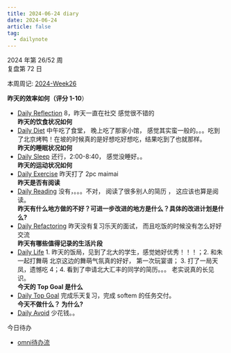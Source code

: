 ```yaml
---
title: 2024-06-24 diary
date: 2024-06-24
article: false
tag:
  - dailynote
---
```

  
2024 年第 26/52 周  
复盘第 72 日

本周周记: [2024-Week26](2024-Week26)

**昨天的效率如何（评分 1-10**）
- [Daily Reflection](../../10IMYMEMINE/Day/Daily%20Reflection) 8，昨天一直在社交 感觉很不错的  
**昨天的饮食状况如何**
- [Daily Diet](../../10IMYMEMINE/Day/Daily%20Diet) 中午吃了食堂， 晚上吃了那家小馆， 感觉其实蛮一般的。。。吃到了北京烤鸭！在坡的时候真的是好想吃好想吃，结果吃到了也就那样。  
**昨天的睡眠状况如何**
- [Daily Sleep](../../10IMYMEMINE/Day/Daily%20Sleep) 还行，2:00-8:40， 感觉没睡好。。  
**昨天的运动状况如何**
- [Daily Exercise](Daily%20Exercise) 昨天打了 2pc maimai  
**昨天是否有阅读** 
- [Daily Reading](../../10IMYMEMINE/Day/Daily%20Reading) 没有，。。。不对， 阅读了很多别人的简历 ， 这应该也算是阅读。  
**昨天有什么地方做的不好？可进一步改进的地方是什么？具体的改进计划是什么?**
- [Daily Refactoring](../../10IMYMEMINE/Day/Daily%20Refactoring) 昨天没有复习乐天的面试， 而且吃饭的时候没有怎么好好交流  
**昨天有哪些值得记录的生活片段**  
- [Daily Life](../../10IMYMEMINE/Day/Daily%20Life) 1. 昨天的饭局，见到了北大的学生，感觉她好优秀！！！；2. 和朱一起打舞萌 北京这边的舞萌气氛真的好好， 第一次玩宴谱； 3. 打了一局天凤，遗憾吃 4；4. 看到了申请北大汇丰的同学的简历。。。 老实说真的长见识。  
**今天的 Top Goal 是什么**  
- [Daily Top Goal](../../10IMYMEMINE/Day/Daily%20Top%20Goal) 完成乐天复习，完成 softem 的任务交付。  
**今天不做什么？ 为什么?**  
- [Daily Avoid](../../10IMYMEMINE/Day/Daily%20Avoid) 少花钱。。

今日待办
- [omni待办流](omnifocus:///task/nH4SP0s24Gq)